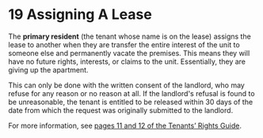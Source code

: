 # 19 Assigning A Lease
The **primary resident** (the tenant whose name is on the lease) assigns the lease to another when they are transfer the entire interest of the unit to someone else and permanently vacate the premises. This means they will have no future rights, interests, or claims to the unit. Essentially, they are giving up the apartment.

This can only be done with the written consent of the landlord, who may refuse for any reason or no reason at all. If the landlord's refusal is found to be unreasonable, the tenant is entitled to be released within 30 days of the date from which the request was originally submitted to the landlord. 

For more information, see [pages 11 and 12 of the Tenants’ Rights Guide](https://ag.ny.gov/sites/default/files/tenants_rights.pdf).